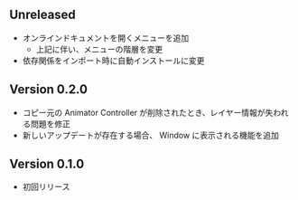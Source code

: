 ## Unreleased

-   オンラインドキュメントを開くメニューを追加
    -   上記に伴い、メニューの階層を変更
-   依存関係をインポート時に自動インストールに変更

## Version 0.2.0

-   コピー元の Animator Controller が削除されたとき、レイヤー情報が失われる問題を修正
-   新しいアップデートが存在する場合、 Window に表示される機能を追加

## Version 0.1.0

-   初回リリース
